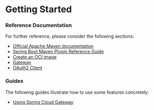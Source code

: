 # Getting Started

### Reference Documentation
For further reference, please consider the following sections:

* [Official Apache Maven documentation](https://maven.apache.org/guides/index.html)
* [Spring Boot Maven Plugin Reference Guide](https://docs.spring.io/spring-boot/docs/3.0.6/maven-plugin/reference/html/)
* [Create an OCI image](https://docs.spring.io/spring-boot/docs/3.0.6/maven-plugin/reference/html/#build-image)
* [Gateway](https://docs.spring.io/spring-cloud-gateway/docs/current/reference/html/)
* [OAuth2 Client](https://docs.spring.io/spring-boot/docs/3.0.6/reference/htmlsingle/#web.security.oauth2.client)

### Guides
The following guides illustrate how to use some features concretely:

* [Using Spring Cloud Gateway](https://github.com/spring-cloud-samples/spring-cloud-gateway-sample)

